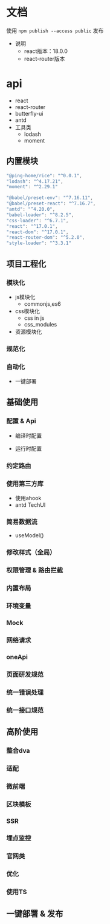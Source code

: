 # 文档
使用 `npm publish --access public` 发布
- 说明
   - react版本：18.0.0
   - react-router版本
# api
- react
- react-router
- butterfly-ui
- antd
- 工具类
   - lodash
   - moment

## 内置模块
```js
"@ping-home/rice": "^0.0.1",
"lodash": "^4.17.21",
"moment": "^2.29.1"

"@babel/preset-env": "^7.16.11",
"@babel/preset-react": "^7.16.7",
"antd": "^4.20.0",
"babel-loader": "^8.2.5",
"css-loader": "^6.7.1",
"react": "^17.0.1",
"react-dom": "^17.0.1",
"react-router-dom": "^5.2.0",
"style-loader": "^3.3.1"
```


## 项目工程化

### 模块化
- js模块化
   - commonjs,es6
- css模块化
   - css in js
   - css_modules
- 资源模块化

### 规范化

### 自动化
- 一键部署

## 基础使用

### 配置 & Api

- 编译时配置

- 运行时配置

### 约定路由

### 使用第三方库

- 使用ahook
- antd TechUI

### 简易数据流

- useModel()

### 修改样式（全局）

### 权限管理 & 路由拦截

### 内置布局

### 环境变量

### Mock

### 网络请求

### oneApi

### 页面研发规范

### 统一错误处理

### 统一接口规范



## 高阶使用

### 整合dva

### 适配

### 微前端

### 区块模板

### SSR

### 埋点监控

### 官网类

### 优化

### 使用TS


## 一键部署 & 发布
